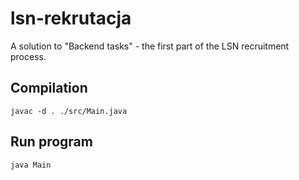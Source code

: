 # lsn-rekrutacja
A solution to "Backend tasks" - the first part of the LSN recruitment process.

## Compilation
```
javac -d . ./src/Main.java
```

## Run program
```
java Main 
```
